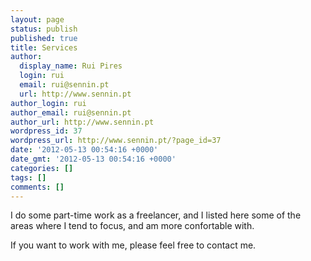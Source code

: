 ```yaml
---
layout: page
status: publish
published: true
title: Services
author:
  display_name: Rui Pires
  login: rui
  email: rui@sennin.pt
  url: http://www.sennin.pt
author_login: rui
author_email: rui@sennin.pt
author_url: http://www.sennin.pt
wordpress_id: 37
wordpress_url: http://www.sennin.pt/?page_id=37
date: '2012-05-13 00:54:16 +0000'
date_gmt: '2012-05-13 00:54:16 +0000'
categories: []
tags: []
comments: []
---
```

<p>I do some part-time work as a freelancer, and I listed&nbsp;here some of the areas where I tend to focus, and am more confortable with.</p>
<p>If you want to work with me, please feel free to contact me.</p>
